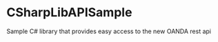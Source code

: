 CSharpLibAPISample
==================

Sample C# library that provides easy access to the new OANDA rest api
